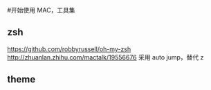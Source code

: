 #开始使用 MAC，工具集
## zsh
https://github.com/robbyrussell/oh-my-zsh
http://zhuanlan.zhihu.com/mactalk/19556676
采用 auto jump，替代 z

## theme
